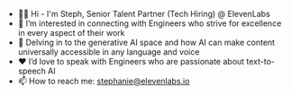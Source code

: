 - 👋🏼 Hi - I'm Steph, Senior Talent Partner (Tech Hiring) @ ElevenLabs
- 👀 I’m interested in connecting with Engineers who strive for excellence in every aspect of their work
- 🌱 Delving in to the generative AI space and how AI can make content universally accessible in any language and voice
- ❤️ I’d love to speak with Engineers who are passionate about text-to-speech AI
- 📫 How to reach me: stephanie@elevenlabs.io

<!---
Stephanie-J-D/Stephanie-J-D is a ✨ special ✨ repository because its `README.md` (this file) appears on your GitHub profile.
You can click the Preview link to take a look at your changes.
--->
